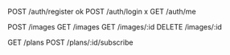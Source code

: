 POST /auth/register ok
POST /auth/login x
GET /auth/me

POST /images
GET /images
GET /images/:id
DELETE /images/:id

GET /plans
POST /plans/:id/subscribe
